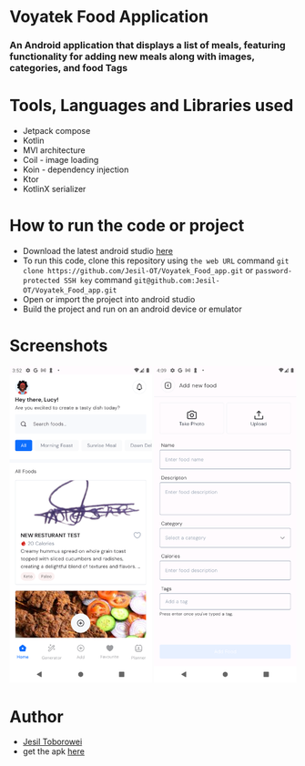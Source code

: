# Voyatek Food Application
### An Android application that displays a list of meals, featuring functionality for adding new meals along with images, categories, and food Tags
# Tools, Languages and Libraries used
- Jetpack compose
- Kotlin
- MVI architecture
- Coil - image loading
- Koin - dependency injection
- Ktor
- KotlinX serializer

# How to run the code or project
- Download the latest android studio [here](https://developer.android.com/studio?gad_source=1&gclid=Cj0KCQiA_Yq-BhC9ARIsAA6fbAj5a-4oK33Juokz4OVHWxxmjg6PsnJfEx2S5B9P-4M3L3ZRlOdFXiIaAieWEALw_wcB&gclsrc=aw.ds)
- To run this code, clone this repository using `the web URL` command `git clone https://github.com/Jesil-OT/Voyatek_Food_app.git` or `password-protected SSH key` command `git@github.com:Jesil-OT/Voyatek_Food_app.git`
- Open or import the project into android studio
- Build the project and run on an android device or emulator

# Screenshots
<img src = "https://github.com/Jesil-OT/Voyatek_Food_app/blob/master/screenshots/Screenshot_20250302_035303.png" width="250"/>  <img src = "https://github.com/Jesil-OT/Voyatek_Food_app/blob/master/screenshots/Screenshot_20250302_040958.png" width="250"/>

# Author
- [Jesil Toborowei](https://github.com/Jesil-OT/)
- get the apk [here](https://drive.google.com/file/d/1m7nfsp7ScJrg6M29TL0k2luQAkiLYn1c/view?usp=sharing)

